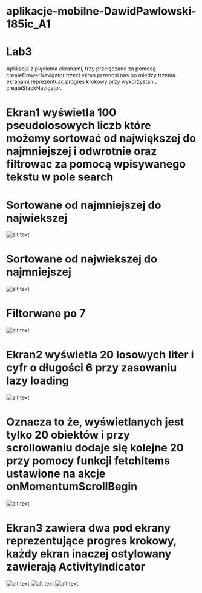 # aplikacje-mobilne-DawidPawlowski-185ic_A1

# Lab3
Aplikacja z pięcioma ekranami, trzy przełączane za pomocą createDrawerNavigator trzeci ekran przenosi nas po między trzema ekranami
reprezentuąc progres krokowy przy wykorzystaniu createStackNavigator.

# Ekran1 wyświetla 100 pseudolosowych liczb które możemy sortować od największej do najmniejszej i odwrotnie oraz filtrowac za pomocą wpisywanego tekstu w pole search

# Sortowane od najmniejszej do najwiekszej 
![alt text](https://github.com/DawidPawlowski123/aplikacje-mobilne-DawidPawlowski-185ic_A1/blob/master/Lab3/1.png)
# Sortowane od najwiekszej do najmniejszej 
![alt text](https://github.com/DawidPawlowski123/aplikacje-mobilne-DawidPawlowski-185ic_A1/blob/master/Lab3/1.1.png)
# Filtorwane po 7
![alt text](https://github.com/DawidPawlowski123/aplikacje-mobilne-DawidPawlowski-185ic_A1/blob/master/Lab3/1.2.png)

# Ekran2 wyświetla 20 losowych liter i cyfr o długości 6 przy zasowaniu lazy loading 
![alt text](https://github.com/DawidPawlowski123/aplikacje-mobilne-DawidPawlowski-185ic_A1/blob/master/Lab3/2.png)
# Oznacza to że, wyświetlanych jest tylko 20 obiektów i przy scrollowaniu dodaje się kolejne 20 przy pomocy funkcji fetchItems ustawione na akcje onMomentumScrollBegin
![alt text](https://github.com/DawidPawlowski123/aplikacje-mobilne-DawidPawlowski-185ic_A1/blob/master/Lab3/2.1.png)
# Ekran3 zawiera dwa pod ekrany reprezentujące progres krokowy, każdy ekran inaczej ostylowany zawierają ActivityIndicator
![alt text](https://github.com/DawidPawlowski123/aplikacje-mobilne-DawidPawlowski-185ic_A1/blob/master/Lab3/3.png)
![alt text](https://github.com/DawidPawlowski123/aplikacje-mobilne-DawidPawlowski-185ic_A1/blob/master/Lab3/3.1.png)
![alt text](https://github.com/DawidPawlowski123/aplikacje-mobilne-DawidPawlowski-185ic_A1/blob/master/Lab3/3.2.png)



